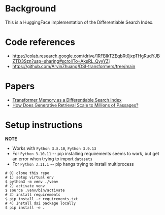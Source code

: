 # Background
This is a HuggingFace implementation of the Differentiable Search Index.

# Code references
* https://colab.research.google.com/drive/1RFBIkTZEqbRt0jxpTHgRudYJBZTD3Szn?usp=sharing#scrollTo=AksRL_QyyYZj
* https://github.com/ArvinZhuang/DSI-transformers/tree/main


# Papers
* [Transformer Memory as a Differentiable Search Index](https://arxiv.org/abs/2202.06991)
* [How Does Generative Retrieval Scale to Millions of Passages?](https://arxiv.org/abs/2305.11841)


# Setup instructions
**NOTE** 
* Works with `Python 3.8.10`, `Python 3.9.13`
* For `Python 3.10.11` -- pip installing requirements seems to work, but get an error when trying to import `datasets`
* For `Python 3.11.1` --  pip hangs trying to install multiprocess
```
# 0) clone this repo
# 1) setup virtual env
$ python3 -m venv ./venv
# 2) activate venv
$ source .venv/bin/activate
# 3) install requirements
$ pip install -r requirements.txt
# 4) Install dsi package locally
$ pip install -e .
```
